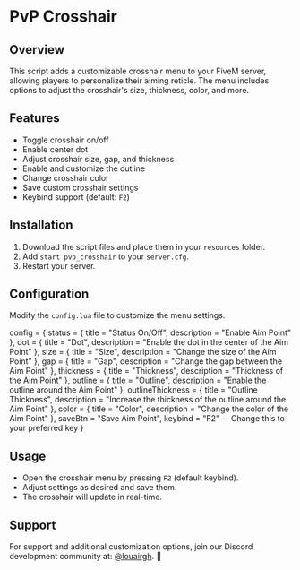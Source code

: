 # PvP Crosshair

## Overview
This script adds a customizable crosshair menu to your FiveM server, allowing players to personalize their aiming reticle. 
The menu includes options to adjust the crosshair's size, thickness, color, and more.

## Features
- Toggle crosshair on/off
- Enable center dot
- Adjust crosshair size, gap, and thickness
- Enable and customize the outline
- Change crosshair color
- Save custom crosshair settings
- Keybind support (default: `F2`)

## Installation
1. Download the script files and place them in your `resources` folder.
2. Add `start pvp_crosshair` to your `server.cfg`.
3. Restart your server.

## Configuration
Modify the `config.lua` file to customize the menu settings.

config = {
  status = {
    title = "Status On/Off",
    description = "Enable Aim Point"
  },
  dot = {
    title = "Dot",
    description = "Enable the dot in the center of the Aim Point"
  },
  size = {
    title = "Size",
    description = "Change the size of the Aim Point"
  },
  gap = {
    title = "Gap",
    description = "Change the gap between the Aim Point"
  },
  thickness = {
    title = "Thickness",
    description = "Thickness of the Aim Point"
  },
  outline = {
    title = "Outline",
    description = "Enable the outline around the Aim Point"
  },
  outlineThickness = {
    title = "Outline Thickness",
    description = "Increase the thickness of the outline around the Aim Point"
  },
  color = {
    title = "Color",
    description = "Change the color of the Aim Point"
  },
  saveBtn = "Save Aim Point",
  keybind = "F2" -- Change this to your preferred key
}

## Usage
- Open the crosshair menu by pressing `F2` (default keybind).
- Adjust settings as desired and save them.
- The crosshair will update in real-time.

## Support
For support and additional customization options, join our Discord development community at:
[@louairgh](https://discord.gg/pWFauqPYwS). 🚀
